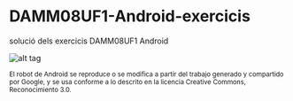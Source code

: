# DAMM08UF1-Android-exercicis
solució dels exercicis DAMM08UF1 Android

![alt tag](https://developer.android.com/images/brand/Android_Robot_100.png)

<small>
El robot de Android se reproduce o se modifica a partir del trabajo generado y compartido por Google, y se usa conforme a lo descrito en la licencia Creative Commons, Reconocimiento 3.0.
</small>
